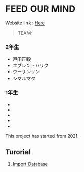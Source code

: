 # FEED OUR MIND
Website link : [Here ](https://www.feedourmind.com/)

> TEAM: 
 ### 2年生
 - 戸田正毅
 - エブレン・バリク
 - ウーサンリン
 - シマルマタ
 ### 1年生
 -
 -
 -
 -
 -
This project has started from 2021.

## Turorial
1. [Import Database](docs/import_database/import_database.md)
